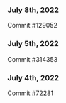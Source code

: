 ### July 8th, 2022

Commit #129052

### July 5th, 2022

Commit #314353


### July 4th, 2022

Commit #72281
